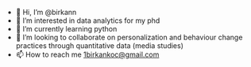 - 👋 Hi, I’m @birkann
- 👀 I’m interested in data analytics for my phd 
- 🌱 I’m currently learning python
- 💞️ I’m looking to collaborate on personalization and behaviour change practices through quantitative data (media studies)
- 📫 How to reach me 1birkankoc@gmail.com

<!---
birkann/birkann is a ✨ special ✨ repository because its `README.md` (this file) appears on your GitHub profile.
You can click the Preview link to take a look at your changes.
--->
